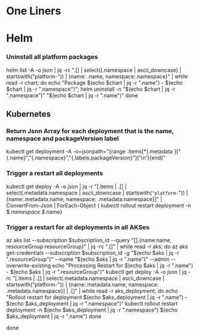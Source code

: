 # One Liners

# Helm

### Uninstall all platform packages
helm list -A -o json | jq -rc ".[] | select((.namespace | ascii_downcase) | startswith(\"platform-\")) | {name: .name, namespace:.namespace}" | while read -r chart; do echo "Package $(echo $chart | jq -r ".name") - $(echo $chart | jq -r ".namespace")"; helm uninstall -n "$(echo $chart | jq -r ".namespace")" "$(echo $chart | jq -r ".name")"  done


## Kubernetes

### Return Jsnn Array for each deployment that is the name, namespace and packageVersion label
kubectl get deployment -A -o=jsonpath="{range .items[*].metadata }[\"{.name}\",\"{.namespace}\",\"{.labels.packageVersion}\"]{'\n'}{end}"


### Trigger a restart all deployments
kubectl get deploy -A -o json | jq -r "[.items | .[] | select(.metadata.namespace | ascii_downcase | startswith(`"platform-`")) | {name:.metadata.name, namespace: .metadata.namespace}]" | ConvertFrom-Json | ForEach-Object { kubectl rollout restart deployment -n $_.namespace $_.name}


### Trigger a restart for all deployments in all AKSes
az aks list --subscription $subscription_id --query "[].{name:name, resourceGroup:resourceGroup}" | jq -rc ".[]" | while read -r aks; do
az aks get-credentials --subscription $subscription_id  -g "$(echo $aks | jq -r ".resourceGroup")" --name "$(echo $aks | jq -r ".name")" --admin --overwrite-existing
echo "Processing Restart for $(echo $aks | jq -r ".name") - $(echo $aks | jq -r ".resourceGroup")"
kubectl get deploy -A -o json | jq -rc "[.items | .[] | select(.metadata.namespace | ascii_downcase | startswith(\"platform-\")) | {name:.metadata.name, namespace: .metadata.namespace}] | .[]" | while read -r aks_deployment; do
echo "Rollout restart for deployment $(echo $aks_deployment | jq -r ".name") - $(echo $aks_deployment | jq -r ".namespace")"
kubectl rollout restart deployment -n  $(echo $aks_deployment | jq -r ".namespace")  $(echo $aks_deployment | jq -r ".name")
done

done